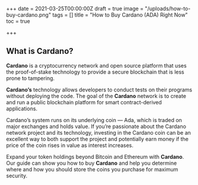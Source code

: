 +++
date = 2021-03-25T00:00:00Z
draft = true
image = "/uploads/how-to-buy-cardano.png"
tags = []
title = "How to Buy Cardano (ADA) Right Now"
toc = true

+++
## What is Cardano?

**Cardano** is a cryptocurrency network and open source platform that uses the  proof-of-stake technology to provide a secure blockchain that is less prone to tampering. 

**Cardano’s** technology allows developers to conduct tests on their programs without deploying the code. The goal of the **Cardano** network is to create and run a public blockchain platform for smart contract-derived applications.

Cardano’s system runs on its underlying coin — Ada, which is traded on major exchanges and holds value. If you’re passionate about the Cardano network project and its technology, investing in the Cardano coin can be an excellent way to both support the project and potentially earn money if the price of the coin rises in value as interest increases.

Expand your token holdings beyond Bitcoin and Ethereum with **Cardano**. Our guide can show you how to buy **Cardano** and help you determine where and how you should store the coins you purchase for maximum security.